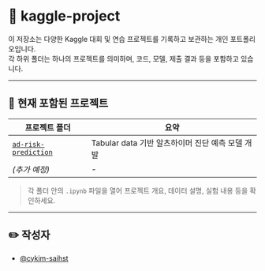 # 🧠 kaggle-project
이 저장소는 다양한 Kaggle 대회 및 연습 프로젝트를 기록하고 보관하는 개인 포트폴리오입니다.  
각 하위 폴더는 하나의 프로젝트를 의미하며, 코드, 모델, 제출 결과 등을 포함하고 있습니다.

---

## 📂 현재 포함된 프로젝트

| 프로젝트 폴더 | 요약 |
|----------------|------------|
| [`ad-risk-prediction`](./ad-risk-prediction) | Tabular data 기반 알츠하이머 진단 예측 모델 개발 |
| *(추가 예정)* | - |

> 각 폴더 안의 `.ipynb` 파일을 열어 프로젝트 개요, 데이터 설명, 실험 내용 등을 확인하세요.
---

## ✏️ 작성자
- [@cykim-saihst](https://github.com/cykim-saihst)
